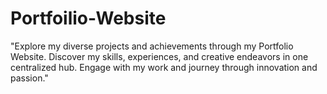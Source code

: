 # Portfoilio-Website
"Explore my diverse projects and achievements through my Portfolio Website. Discover my skills, experiences, and creative endeavors in one centralized hub. Engage with my work and journey through innovation and passion."
